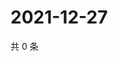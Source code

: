 # 2021-12-27

共 0 条

<!-- BEGIN WEIBO -->
<!-- 最后更新时间 Mon Dec 27 2021 13:15:08 GMT+0800 (China Standard Time) -->

<!-- END WEIBO -->

